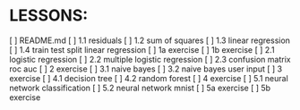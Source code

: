 LESSONS:
========

[ ] README.md
[ ] 1.1 residuals
[ ] 1.2 sum of squares
[ ] 1.3 linear regression
[ ] 1.4 train test split linear regression
[ ] 1a exercise
[ ] 1b exercise
[ ] 2.1 logistic regression
[ ] 2.2 multiple logistic regression
[ ] 2.3 confusion matrix roc auc
[ ] 2 exercise
[ ] 3.1 naive bayes
[ ] 3.2 naive bayes user input
[ ] 3 exercise
[ ] 4.1 decision tree
[ ] 4.2 random forest
[ ] 4 exercise
[ ] 5.1 neural network classification
[ ] 5.2 neural network mnist
[ ] 5a exercise
[ ] 5b exercise
